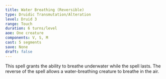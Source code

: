 ```yaml
---
title: Water Breathing (Reversible)
type: Druidic Transmutation/Alteration
level: Druid 3
range: Touch
duration: 6 turns/level
aoe: One creature
components: V, S, M
cast: 5 segments
save: None
draft: false
---
```


This spell grants the ability to breathe underwater while the spell lasts. The reverse of the spell allows a water-breathing creature to breathe in the air.
